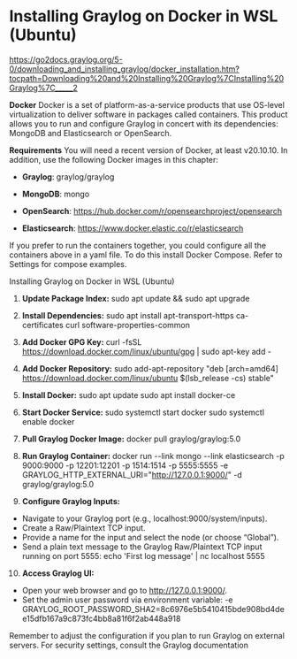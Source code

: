 # Installing Graylog on Docker in WSL (Ubuntu)
https://go2docs.graylog.org/5-0/downloading_and_installing_graylog/docker_installation.htm?tocpath=Downloading%20and%20Installing%20Graylog%7CInstalling%20Graylog%7C_____2

**Docker**
Docker is a set of platform-as-a-service products that use OS-level virtualization to deliver software in packages called containers. This product allows you to run and configure Graylog in concert with its dependencies: MongoDB and Elasticsearch or OpenSearch.

**Requirements**
You will need a recent version of Docker, at least v20.10.10. In addition, use the following Docker images in this chapter:

- **Graylog**: graylog/graylog

- **MongoDB**: mongo

- **OpenSearch**: https://hub.docker.com/r/opensearchproject/opensearch

- **Elasticsearch**: https://www.docker.elastic.co/r/elasticsearch


If you prefer to run the containers together, you could configure all the containers above in a yaml file. To do this install Docker Compose. Refer to Settings for compose examples.

Installing Graylog on Docker in WSL (Ubuntu)
1. **Update Package Index:**
  sudo apt update && sudo apt upgrade

2. **Install Dependencies:**
  sudo apt install apt-transport-https ca-certificates curl software-properties-common

3. **Add Docker GPG Key:**
  curl -fsSL https://download.docker.com/linux/ubuntu/gpg | sudo apt-key add -

4. **Add Docker Repository:**
  sudo add-apt-repository "deb [arch=amd64] https://download.docker.com/linux/ubuntu $(lsb_release -cs) stable"

5. **Install Docker:**
  sudo apt update
  sudo apt install docker-ce

6. **Start Docker Service:**
  sudo systemctl start docker
  sudo systemctl enable docker

7. **Pull Graylog Docker Image:**
  docker pull graylog/graylog:5.0

8. **Run Graylog Container:**
  docker run --link mongo --link elasticsearch -p 9000:9000 -p 12201:12201 -p 1514:1514 -p 5555:5555 -e GRAYLOG_HTTP_EXTERNAL_URI="http://127.0.0.1:9000/" -d graylog/graylog:5.0

9. **Configure Graylog Inputs:**
- Navigate to your Graylog port (e.g., localhost:9000/system/inputs).
- Create a Raw/Plaintext TCP input.
- Provide a name for the input and select the node (or choose “Global”).
- Send a plain text message to the Graylog Raw/Plaintext TCP input running on port 5555:
    echo 'First log message' | nc localhost 5555

10. **Access Graylog UI:**
- Open your web browser and go to http://127.0.0.1:9000/.
- Set the admin user password via environment variable:
        -e GRAYLOG_ROOT_PASSWORD_SHA2=8c6976e5b5410415bde908bd4dee15dfb167a9c873fc4bb8a81f6f2ab448a918

Remember to adjust the configuration if you plan to run Graylog on external servers. For security settings, consult the Graylog documentation
